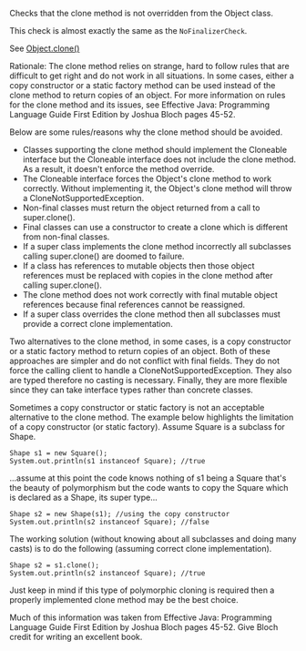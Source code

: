 <div>

Checks that the clone method is not overridden from the Object class.

</div>

This check is almost exactly the same as the `NoFinalizerCheck`.

See
[Object.clone()](https://docs.oracle.com/en/java/javase/11/docs/api/java.base/java/lang/Object.html#clone())

Rationale: The clone method relies on strange, hard to follow rules that
are difficult to get right and do not work in all situations. In some
cases, either a copy constructor or a static factory method can be used
instead of the clone method to return copies of an object. For more
information on rules for the clone method and its issues, see Effective
Java: Programming Language Guide First Edition by Joshua Bloch pages
45-52.

Below are some rules/reasons why the clone method should be avoided.

- Classes supporting the clone method should implement the Cloneable
  interface but the Cloneable interface does not include the clone
  method. As a result, it doesn't enforce the method override.
- The Cloneable interface forces the Object's clone method to work
  correctly. Without implementing it, the Object's clone method will
  throw a CloneNotSupportedException.
- Non-final classes must return the object returned from a call to
  super.clone().
- Final classes can use a constructor to create a clone which is
  different from non-final classes.
- If a super class implements the clone method incorrectly all
  subclasses calling super.clone() are doomed to failure.
- If a class has references to mutable objects then those object
  references must be replaced with copies in the clone method after
  calling super.clone().
- The clone method does not work correctly with final mutable object
  references because final references cannot be reassigned.
- If a super class overrides the clone method then all subclasses must
  provide a correct clone implementation.

Two alternatives to the clone method, in some cases, is a copy
constructor or a static factory method to return copies of an object.
Both of these approaches are simpler and do not conflict with final
fields. They do not force the calling client to handle a
CloneNotSupportedException. They also are typed therefore no casting is
necessary. Finally, they are more flexible since they can take interface
types rather than concrete classes.

Sometimes a copy constructor or static factory is not an acceptable
alternative to the clone method. The example below highlights the
limitation of a copy constructor (or static factory). Assume Square is a
subclass for Shape.

    Shape s1 = new Square();
    System.out.println(s1 instanceof Square); //true
            

...assume at this point the code knows nothing of s1 being a Square
that's the beauty of polymorphism but the code wants to copy the Square
which is declared as a Shape, its super type...

    Shape s2 = new Shape(s1); //using the copy constructor
    System.out.println(s2 instanceof Square); //false
            

The working solution (without knowing about all subclasses and doing
many casts) is to do the following (assuming correct clone
implementation).

    Shape s2 = s1.clone();
    System.out.println(s2 instanceof Square); //true
            

Just keep in mind if this type of polymorphic cloning is required then a
properly implemented clone method may be the best choice.

Much of this information was taken from Effective Java: Programming
Language Guide First Edition by Joshua Bloch pages 45-52. Give Bloch
credit for writing an excellent book.
